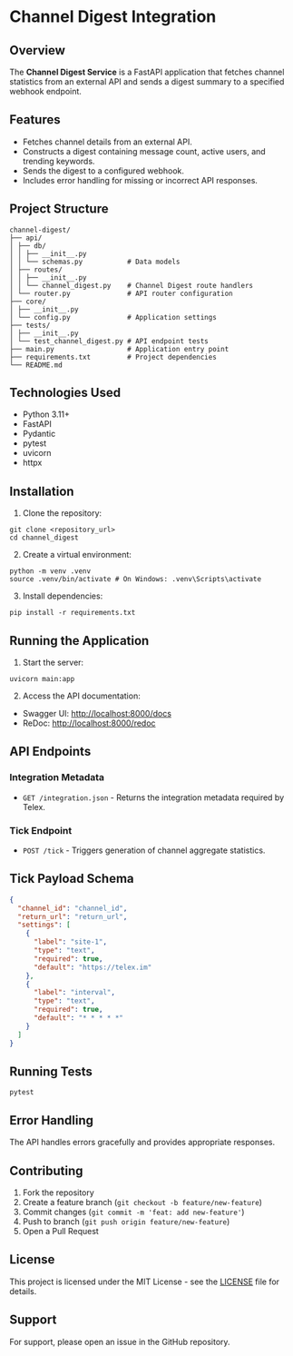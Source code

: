 # Channel Digest Integration

## Overview

The **Channel Digest Service** is a FastAPI application that fetches channel statistics from an external API and sends a digest summary to a specified webhook endpoint.

## Features

- Fetches channel details from an external API.
- Constructs a digest containing message count, active users, and trending keywords.
- Sends the digest to a configured webhook.
- Includes error handling for missing or incorrect API responses.

## Project Structure

```
channel-digest/
├── api/
│ ├── db/
│ │ ├── __init__.py
│ │ └── schemas.py           # Data models
│ ├── routes/
│ │ ├── __init__.py
│ │ └── channel_digest.py    # Channel Digest route handlers
│ └── router.py              # API router configuration
├── core/
│ ├── __init__.py
│ └── config.py              # Application settings
├── tests/
│ ├── __init__.py
│ └── test_channel_digest.py # API endpoint tests
├── main.py                  # Application entry point
├── requirements.txt         # Project dependencies
└── README.md
```

## Technologies Used

- Python 3.11+
- FastAPI
- Pydantic
- pytest
- uvicorn
- httpx

## Installation

1. Clone the repository:

```shell
git clone <repository_url>
cd channel_digest
```

2. Create a virtual environment:

```shell
python -m venv .venv
source .venv/bin/activate # On Windows: .venv\Scripts\activate
```

3. Install dependencies:

```shell
pip install -r requirements.txt
```

## Running the Application

1. Start the server:

```shell
uvicorn main:app
```

2. Access the API documentation:

- Swagger UI: [http://localhost:8000/docs](http://localhost:8000/docs)
- ReDoc: [http://localhost:8000/redoc](http://localhost:8000/redoc)

## API Endpoints

### Integration Metadata

- `GET /integration.json` \- Returns the integration metadata required by Telex.

### Tick Endpoint

- `POST /tick` - Triggers generation of channel aggregate statistics.

## Tick Payload Schema

```json
{
  "channel_id": "channel_id",
  "return_url": "return_url",
  "settings": [
    {
      "label": "site-1",
      "type": "text",
      "required": true,
      "default": "https://telex.im"
    },
    {
      "label": "interval",
      "type": "text",
      "required": true,
      "default": "* * * * *"
    }
  ]
}
```

## Running Tests

```shell
pytest
```

## Error Handling

The API handles errors gracefully and provides appropriate responses.

## Contributing

1. Fork the repository
2. Create a feature branch (`git checkout -b feature/new-feature`)
3. Commit changes (`git commit -m 'feat: add new-feature'`)
4. Push to branch (`git push origin feature/new-feature`)
5. Open a Pull Request

## License

This project is licensed under the MIT License - see the [LICENSE]() file for details.

## Support

For support, please open an issue in the GitHub repository.
